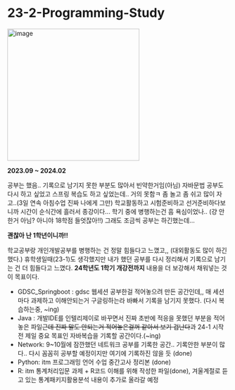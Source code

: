 # 23-2-Programming-Study

<img width="300" alt="image" src="https://github.com/orieasy1/23-2-Programming-Study/assets/129071350/40673e69-0789-4c5e-b15d-25e63380ae65">

**2023.09 ~ 2024.02**

공부는 했음.. 기록으로 남기지 못한 부분도 많아서 빈약한거임(아님)
자바문법 공부도 다시 하고 싶었고 스프링 복습도 하고 싶었는데.. 거의 못함ㅋ
좀 놀고 좀 쉬고 많이 자고..(3일 연속 아침수업 진짜 나에게 그만)
학교활동하고 시험준비하고 선거준비하다보니까 시간이 순식간에 흘러서 종강이다...
학기 중에 병행하는건 흠 욕심이었나.. (걍 안한거 아님? 아니야 18학점 들엇잖아!!)
그래도 조금씩 공부는 하긴했는데...

**괜찮아 난 1학년이니까!!**

학교공부랑 개인개발공부를 병행하는 건 정말 힘들다고 느꼈고,, (대외활동도 많이 하긴 했다.)
휴학생일때(23-1)도 생각했지만 내가 했던 공부를 다시 정리해서 기록으로 남기는 건 더 힘들다고 느꼈다.
**24학년도 1학기 개강전까지** 내용을 더 보강해서 채워넣는 것이 목표이다.

* GDSC_Springboot : gdsc 웹세션 공부한걸 적어놓으려 만든 공간인데,, 매 세션마다 과제하고 이해안되는거 구글링하는라 바빠서 기록을 남기지 못했다. (다시 복습하는중, ~ing)
* Java : 개발IDE를 인텔리제이로 바꾸면서 진짜 초반에 적응을 못했던 부분을 적어놓은 파일~~근데 진짜 말도 안되는거 적어놓은걸꺼 같아서 보기 겁난다~~과 24-1 시작 전 제일 중요 목표인 자바복습을 기록할 공간이다.(~ing)
* Network: 9~10월에 잠깐했던 네트워크 공부를 기록한 공간.. 기록안한 부분이 많다.. 다시 꼼꼼히 공부할 예정이지만 여기에 기록하진 않을 듯 (done)
* Python: itm 프로그래밍 언어 수업 중간고사 정리본 (done)
* R: itm 통계처리입문 과제 + R코드 이해를 위해 작성한 파일(done), 겨울계절로 듣고 있는 통계패키지활용분석 내용이 추가로 올라갈 예정
